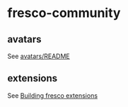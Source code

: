 # fresco-community

## avatars

See [avatars/README](avatars/readme.md)

## extensions

See [Building fresco extensions](elements/README.md)

